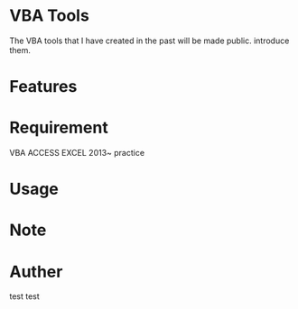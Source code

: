 # VBA  Tools

The VBA tools that I have created in the past will be made public.
introduce them.

# Features

# Requirement
VBA ACCESS EXCEL 2013~
practice
# Usage

# Note

# Auther
test test

